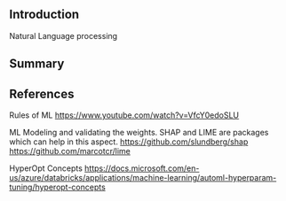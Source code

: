 ## Introduction

Natural Language processing



## Summary



## References

Rules of ML
https://www.youtube.com/watch?v=VfcY0edoSLU


ML Modeling and validating the weights. SHAP and LIME are packages which can help in this aspect.
https://github.com/slundberg/shap
https://github.com/marcotcr/lime

HyperOpt Concepts
https://docs.microsoft.com/en-us/azure/databricks/applications/machine-learning/automl-hyperparam-tuning/hyperopt-concepts
